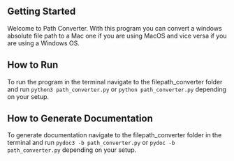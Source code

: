 ## Getting Started

Welcome to Path Converter.  With this program you can convert a windows absolute file path to a Mac one if you are using MacOS and vice versa if you are using a Windows OS.

## How to Run
To run the program in the terminal navigate to the filepath_converter folder and run `python3 path_converter.py` or `python path_converter.py` depending on your setup.

## How to Generate Documentation
To generate documentation navigate to the filepath_converter folder in the terminal and run `pydoc3 -b path_converter.py` or `pydoc -b path_converter.py` depending on your setup.